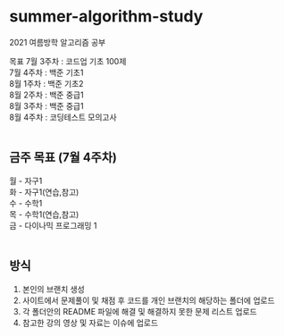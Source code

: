 # summer-algorithm-study
2021 여름방학 알고리즘 공부

목표
7월 3주차 : 코드업 기초 100제<br>
7월 4주차 : 백준 기초1<br>
8월 1주차 : 백준 기초2<br>
8월 2주차 : 백준 중급1<br>
8월 3주차 : 백준 중급1<br>
8월 4주차 : 코딩테스트 모의고사<br>
<br>
## 금주 목표 (7월 4주차)<br>
월 - 자구1<br>
화 - 자구1(연습,참고)<br>
수 - 수학1<br>
목 - 수학1(연습,참고)<br>
금 - 다이나믹 프로그래밍 1<br>
<br>
## 방식
1. 본인의 브랜치 생성<br>
2. 사이트에서 문제풀이 및 채점 후 코드를 개인 브랜치의 해당하는 폴더에 업로드<br>
3. 각 폴더안의 README 파일에 해결 및 해결하지 못한 문제 리스트 업로드
4. 참고한 강의 영상 및 자료는 이슈에 업로드
